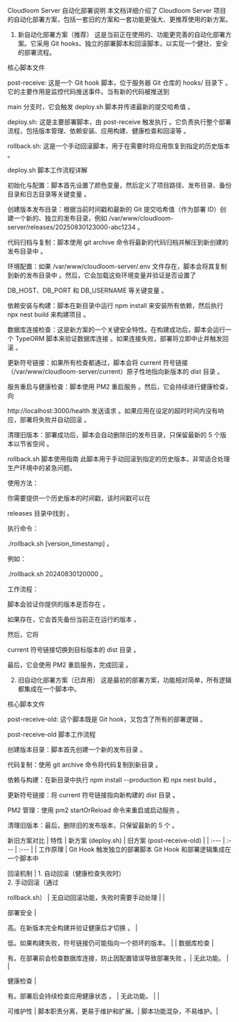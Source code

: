 Cloudloom Server 自动化部署说明
本文档详细介绍了 Cloudloom Server 项目的自动化部署方案，包括一套旧的方案和一套功能更强大、更推荐使用的新方案。

1. 新自动化部署方案（推荐）
   这是当前正在使用的、功能更完善的自动化部署方案。它采用 Git hooks、独立的部署脚本和回滚脚本，以实现一个健壮、安全的部署流程。

核心脚本文件

post-receive: 这是一个 Git hook 脚本，位于服务器 Git 仓库的 hooks/ 目录下 。它的主要作用是监控代码推送事件。当有新的代码被推送到

main 分支时，它会触发 deploy.sh 脚本并传递最新的提交哈希值 。

deploy.sh: 这是主要部署脚本，由 post-receive 触发执行 。它负责执行整个部署流程，包括版本管理、依赖安装、应用构建、健康检查和回滚等 。

rollback.sh: 这是一个手动回滚脚本，用于在需要时将应用恢复到指定的历史版本 。

deploy.sh 脚本工作流程详解

初始化与配置：脚本首先设置了颜色变量，然后定义了项目路径、发布目录、备份目录和日志目录等关键变量 。

创建版本发布目录：根据当前时间戳和最新的 Git 提交哈希值（作为部署 ID）创建一个新的、独立的发布目录，例如 /var/www/cloudloom-server/releases/20250830123000-abc1234 。

代码归档与复制：脚本使用 git archive 命令将最新的代码归档并解压到新创建的发布目录中 。

环境配置：如果 /var/www/cloudloom-server/.env 文件存在，脚本会将其复制到新的发布目录中 。然后，它会加载这些环境变量并验证是否设置了

DB_HOST、DB_PORT 和 DB_USERNAME 等关键变量 。

依赖安装与构建：脚本在新目录中运行 npm install 来安装所有依赖，然后执行 npx nest build 来构建项目 。

数据库连接检查：这是新方案的一个关键安全特性。在构建成功后，脚本会运行一个 TypeORM 脚本来验证数据库连接 。如果连接失败，部署将立即中止并触发回滚 。

更新符号链接：如果所有检查都通过，脚本会将 current 符号链接（/var/www/cloudloom-server/current）原子性地指向新版本的 dist 目录 。

服务重启与健康检查：脚本使用 PM2 重启服务 。然后，它会持续进行健康检查，向

http://localhost:3000/health 发送请求 。如果应用在设定的超时时间内没有响应，部署将失败并自动回滚 。

清理旧版本：部署成功后，脚本会自动删除旧的发布目录，只保留最新的 5 个版本以节省空间 。

rollback.sh 脚本使用指南
此脚本用于手动回滚到指定的历史版本，非常适合处理生产环境中的紧急问题。

使用方法：

你需要提供一个历史版本的时间戳，该时间戳可以在

releases 目录中找到 。

执行命令：

./rollback.sh [version_timestamp] 。

例如：

./rollback.sh 20240830120000 。

工作流程：

脚本会验证你提供的版本是否存在 。

如果存在，它会首先备份当前正在运行的版本 。

然后，它将

current 符号链接切换到目标版本的 dist 目录 。

最后，它会使用 PM2 重启服务，完成回滚 。

2. 旧自动化部署方案（已弃用）
   这是最初的部署方案，功能相对简单，所有逻辑都集成在一个脚本中。

核心脚本文件

post-receive-old: 这个脚本既是 Git hook，又包含了所有的部署逻辑 。

post-receive-old 脚本工作流程

创建版本目录：脚本首先创建一个新的发布目录 。

代码复制：使用 git archive 命令将代码复制到新目录 。

依赖与构建：在新目录中执行 npm install --production 和 npx nest build 。

更新符号链接：将 current 符号链接指向新构建的 dist 目录 。

PM2 管理：使用 pm2 startOrReload 命令来重启或启动服务 。

清理旧版本：最后，删除旧的发布版本，只保留最新的 5 个 。

新旧方案对比
| 特性 | 新方案 (deploy.sh) | 旧方案 (post-receive-old) | | :--- | :--- | :--- | | 工作原理 |
Git Hook 触发独立的部署脚本 Git Hook 和部署逻辑集成在一个脚本中

回滚机制 | 1. 自动回滚（健康检查失败时）<br> 2. 手动回滚（通过

rollback.sh） | 无自动回滚功能，失败时需要手动处理 | |

部署安全 |

高。在新版本完全构建并验证健康后才切换 。 |

低。如果构建失败，符号链接仍可能指向一个损坏的版本。 | | 数据库检查 |

有。在部署前会检查数据库连接，防止因配置错误导致部署失败 。| 无此功能。 | |

健康检查 |

有。部署后会持续检查应用健康状态 。 | 无此功能。 | |

可维护性 | 脚本职责分离，更易于维护和扩展。| 脚本功能混杂，不易维护。|
